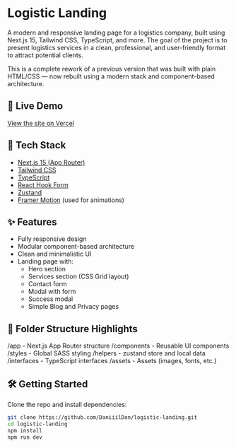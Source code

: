 # Logistic Landing

A modern and responsive landing page for a logistics company, built using Next.js 15, Tailwind CSS, TypeScript, and more. The goal of the project is to present logistics services in a clean, professional, and user-friendly format to attract potential clients.

This is a complete rework of a previous version that was built with plain HTML/CSS — now rebuilt using a modern stack and component-based architecture.

## 🚀 Live Demo

[View the site on Vercel](https://logistic-landing.vercel.app)

## 🧠 Tech Stack

- [Next.js 15 (App Router)](https://nextjs.org/)
- [Tailwind CSS](https://tailwindcss.com/)
- [TypeScript](https://www.typescriptlang.org/)
- [React Hook Form](https://react-hook-form.com/)
- [Zustand](https://zustand-demo.pmnd.rs/)
- [Framer Motion](https://www.framer.com/motion/) (used for animations)

## ✨ Features

- Fully responsive design
- Modular component-based architecture
- Clean and minimalistic UI
- Landing page with:
  - Hero section
  - Services section (CSS Grid layout)
  - Contact form
  - Modal with form
  - Success modal
  - Simple Blog and Privacy pages

## 📂 Folder Structure Highlights

/app - Next.js App Router structure
/components - Reusable UI components
/styles - Global SASS styling
/helpers - zustand store and local data
/interfaces - TypeScript interfaces
/assets - Assets (images, fonts, etc.)

## 🛠️ Getting Started

Clone the repo and install dependencies:

```bash
git clone https://github.com/DaniiilDon/logistic-landing.git
cd logistic-landing
npm install
npm run dev
